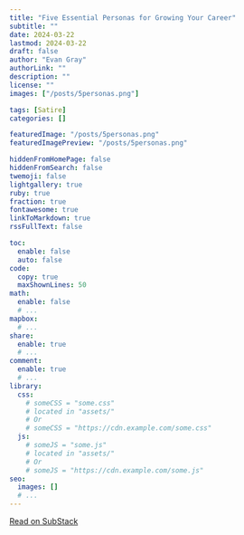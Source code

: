 ```yaml
---
title: "Five Essential Personas for Growing Your Career"
subtitle: ""
date: 2024-03-22
lastmod: 2024-03-22
draft: false
author: "Evan Gray"
authorLink: ""
description: ""
license: ""
images: ["/posts/5personas.png"]

tags: [Satire]
categories: []

featuredImage: "/posts/5personas.png"
featuredImagePreview: "/posts/5personas.png"

hiddenFromHomePage: false
hiddenFromSearch: false
twemoji: false
lightgallery: true
ruby: true
fraction: true
fontawesome: true
linkToMarkdown: true
rssFullText: false

toc:
  enable: false
  auto: false
code:
  copy: true
  maxShownLines: 50
math:
  enable: false
  # ...
mapbox:
  # ...
share:
  enable: true
  # ...
comment:
  enable: true
  # ...
library:
  css:
    # someCSS = "some.css"
    # located in "assets/"
    # Or
    # someCSS = "https://cdn.example.com/some.css"
  js:
    # someJS = "some.js"
    # located in "assets/"
    # Or
    # someJS = "https://cdn.example.com/some.js"
seo:
  images: []
  # ...
---
```


[Read on SubStack](https://evanmgray.substack.com/p/five-essential-personas-for-growing)